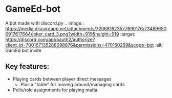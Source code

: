 # GameEd-bot
A bot made with discord.py
.. image:: https://media.discordapp.net/attachments/720681623577690176/734896506917617664/joker_card_3.png?width=919&height=919
   :target: https://discord.com/api/oauth2/authorize?client_id=700167135288098876&permissions=470150259&scope=bot
   :alt: GamEd bot invite

Key features:
-------------
- Playing cards between player direct messages
   * Plus a "table" for moving around/managing cards
- Polls/role assignments for playing mafia
